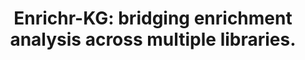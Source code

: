 ---
authors: Evangelista JE, Xie Z, Marino GB, Nguyen N, Clarke DJB, Ma'ayan A
carousel: false
dccs:
- LINCS
doi: 10.1093/nar/gkad393
featured: false
issue: W1
journal: Nucleic acids research
keywords: '["Search Engine", "Internet", "Gene Library", "Proteins", "Databases, Factual",
  "Software"]'
landmark: false
layout: ../../layouts/Publication.astro
page: W168-W179
pmcid: PMC10320098
pmid: 37166973
title: 'Enrichr-KG: bridging enrichment analysis across multiple libraries.'
volume: '51'
year: 2023
---